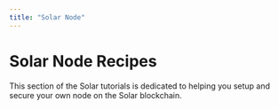 ```yaml
---
title: "Solar Node"
---
```


# Solar Node Recipes

This section of the Solar tutorials is dedicated to helping you setup and secure your own node on the Solar blockchain.
